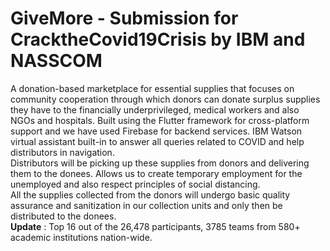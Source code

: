 # GiveMore - Submission for CracktheCovid19Crisis by IBM and NASSCOM

A donation-based marketplace for essential supplies that focuses on community cooperation through which donors can donate surplus supplies they have to the financially underprivileged, medical workers and also NGOs and hospitals. Built using the Flutter framework for cross-platform support and we have used Firebase for backend services. IBM Watson virtual assistant built-in to answer all queries related to COVID and help distributors in navigation.  
Distributors will be picking up these supplies from donors and delivering them to the donees. Allows us to create temporary employment for the unemployed and also respect principles of social distancing.  
All the supplies collected from the donors will undergo basic quality assurance and sanitization in our collection units and only then be distributed to the donees.  
**Update** : Top 16 out of the 26,478 participants, 3785 teams from 580+ academic institutions nation-wide.
